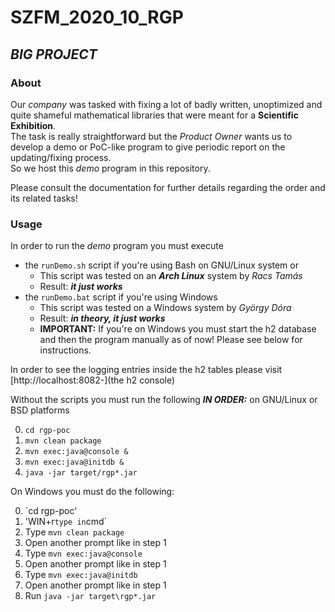 # SZFM_2020_10_RGP 
## **_BIG PROJECT_**

### **About**
Our _company_ was tasked with fixing a lot of badly written, unoptimized and quite shameful mathematical libraries that were meant for a **Scientific Exhibition**.   
The task is really straightforward but the _Product Owner_ wants us to develop a demo or PoC-like program to give periodic report on the updating/fixing process.    
So we host this _demo_ program in this repository.

Please consult the documentation for further details regarding the order and its related tasks!


### **Usage**    
In order to run the _demo_ program you must execute   
* the `runDemo.sh` script if you're using Bash on GNU/Linux system or
	* This script was tested on an _**Arch Linux**_ system by _Racs Tamás_
	* Result: _**it just works**_
* the `runDemo.bat` script if you're using Windows
	* This script was tested on a Windows system by _György Dóra_
	* Result: _**in theory, it just works**_ 
	* **IMPORTANT:** If you're on Windows you must start the h2 database and then the program manually as of now! Please see below for instructions.

In order to see the logging entries inside the h2 tables please visit [http://localhost:8082-](the h2 console)    


Without the scripts you must run the following _**IN ORDER:**_ on GNU/Linux or BSD platforms

0. `cd rgp-poc`
1. `mvn clean package`
2. `mvn exec:java@console &`
4. `mvn exec:java@initdb &`
5. `java -jar target/rgp*.jar`

On Windows you must do the following:

0. `cd rgp-poc'
1. 'WIN+r` type in `cmd`
2. Type `mvn clean package`
3. Open another prompt like in step 1
4. Type `mvn exec:java@console`
5. Open another prompt like in step 1
6. Type `mvn exec:java@initdb`
7. Open another prompt like in step 1
8. Run `java -jar target\rgp*.jar`

